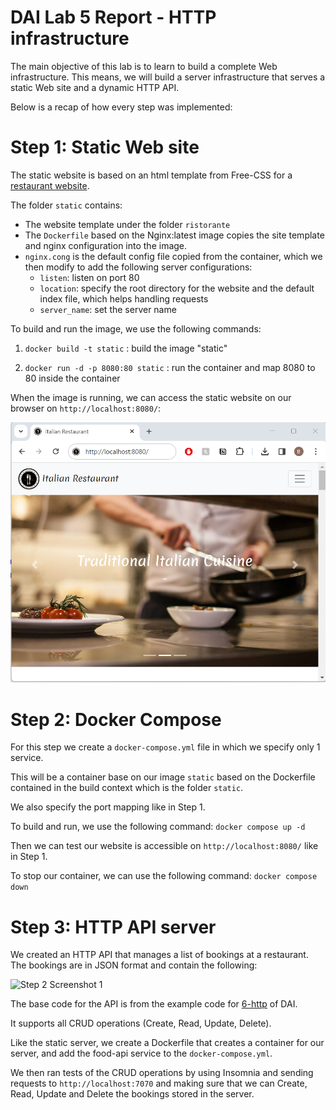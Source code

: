
# DAI Lab 5 Report - HTTP infrastructure


The main objective of this lab is to learn to build a complete Web infrastructure. This means, we will build a server infrastructure that serves a static Web site and a dynamic HTTP API.

Below is a recap of how every step was implemented:


# Step 1: Static Web site

The static website is based on an html template from Free-CSS for a [restaurant website](https://www.free-css.com/free-css-templates/page240/italian-restaurant).

The folder ```static``` contains:
- The website template under the folder ```ristorante```
- The ```Dockerfile``` based on the Nginx:latest image copies the site template and nginx configuration into the image.
- ```nginx.cong``` is the default config file copied from the container, which we then modify to add the following server configurations:
    - ```listen```: listen on port 80
    - ```location```: specify the root directory for the website and the default index file, which helps handling requests
    - ```server_name```: set the server name 

To build and run the image, we use the following commands:
1. ```docker build -t static``` : 
build the image "static"

2. ```docker run -d -p 8080:80 static``` : 
run the container and map 8080 to 80 inside the container

When the image is running, we can access the static website on our browser on ```http://localhost:8080/```:

![Step 1 Screenshot](https://github.com/badisnt/HTTPLab/blob/main/figures/step1.png)

# Step 2: Docker Compose

For this step we create a ```docker-compose.yml``` file in which we specify only 1 service. 

This will be a container base on our image ```static``` based on the Dockerfile contained in the build context which is the folder ```static```. 

We also specify the port mapping like in Step 1.

To build and run, we use the following command: ```docker compose up -d```

Then we can test our website is accessible on ```http://localhost:8080/``` like in Step 1.

To stop our container, we can use the following command: ```docker compose down```

# Step 3: HTTP API server

We created an HTTP API that manages a list of bookings at a restaurant. The bookings are in JSON format and contain the following:

![Step 2 Screenshot 1](https://github.com/badisnt/HTTPLab/blob/main/figures/step2_1.png)

The base code for the API is from the example code for [6-http](https://github.com/HEIGVD-Course-DAI/dai-codeexamples/tree/main/6-http) of DAI. 

It supports all CRUD operations (Create, Read, Update, Delete).

Like the static server, we create a Dockerfile that creates a container for our server, and add the food-api service to the ```docker-compose.yml```.

We then ran tests of the CRUD operations by using Insomnia and sending requests to ```http://localhost:7070``` and making sure that we can Create, Read, Update and Delete the bookings stored in the server.
